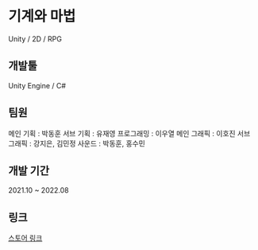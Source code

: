 # 기계와 마법
Unity / 2D / RPG

## 개발툴
Unity Engine / C#

## 팀원
메인 기획 : 박동훈
서브 기획 : 유재영
프로그래밍 : 이우열
메인 그래픽 : 이호진
서브 그래픽 : 강지은, 김민정
사운드 : 박동훈, 홍수민

## 개발 기간
2021.10 ~ 2022.08

## 링크
[스토어 링크](https://play.google.com/store/apps/details?id=com.teammvm.mechvsmagic)
